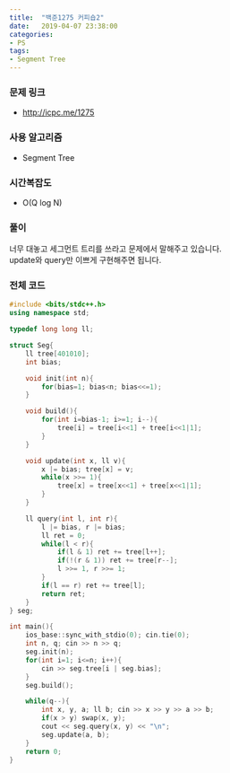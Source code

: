 ```yaml
---
title:  "백준1275 커피숍2"
date:   2019-04-07 23:38:00
categories:
- PS
tags:
- Segment Tree
---
```


### 문제 링크
* http://icpc.me/1275

### 사용 알고리즘
* Segment Tree

### 시간복잡도
* O(Q log N)

### 풀이
너무 대놓고 세그먼트 트리를 쓰라고 문제에서 말해주고 있습니다.<Br>
update와 query만 이쁘게 구현해주면 됩니다.

### 전체 코드
```cpp
#include <bits/stdc++.h>
using namespace std;

typedef long long ll;

struct Seg{
	ll tree[401010];
	int bias;

	void init(int n){
		for(bias=1; bias<n; bias<<=1);
	}

	void build(){
		for(int i=bias-1; i>=1; i--){
			tree[i] = tree[i<<1] + tree[i<<1|1];
		}
	}

	void update(int x, ll v){
		x |= bias; tree[x] = v;
		while(x >>= 1){
			tree[x] = tree[x<<1] + tree[x<<1|1];
		}
	}

	ll query(int l, int r){
		l |= bias, r |= bias;
		ll ret = 0;
		while(l < r){
			if(l & 1) ret += tree[l++];
			if(!(r & 1)) ret += tree[r--];
			l >>= 1, r >>= 1;
		}
		if(l == r) ret += tree[l];
		return ret;
	}
} seg;

int main(){
	ios_base::sync_with_stdio(0); cin.tie(0);
	int n, q; cin >> n >> q;
	seg.init(n);
	for(int i=1; i<=n; i++){
		cin >> seg.tree[i | seg.bias];
	}
	seg.build();

	while(q--){
		int x, y, a; ll b; cin >> x >> y >> a >> b;
		if(x > y) swap(x, y);
		cout << seg.query(x, y) << "\n";
		seg.update(a, b);
	}
	return 0;
}
```
